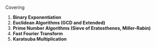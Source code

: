 Covering

1. **Binary Exponentiation**
2. **Euclidean Algorithms (GCD and Extended)**
3. **Prime Number Algorithms (Sieve of Eratosthenes, Miller-Rabin)**
4. **Fast Fourier Transform**
5. **Karatsuba Multiplication**
